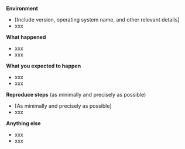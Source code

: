 **Environment**
- [Include version, operating system name, and other relevant details]
- xxx

**What happened**
- xxx
- xxx

**What you expected to happen**
- xxx
- xxx

**Reproduce steps** (as minimally and precisely as possible)
- [As minimally and precisely as possible]
- xxx

**Anything else**
- xxx
- xxx

